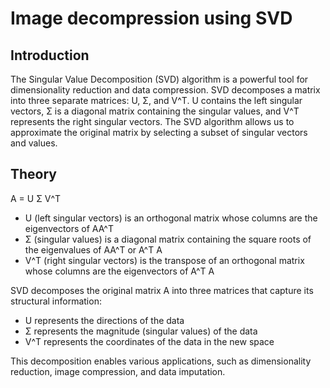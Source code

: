 # Image decompression using SVD
## Introduction 
The Singular Value Decomposition (SVD) algorithm is a powerful tool for dimensionality reduction and data compression. 
SVD decomposes a matrix into three separate matrices: U, Σ, and V^T. U contains the left singular vectors, Σ is a diagonal matrix containing the singular values, and V^T represents the right singular vectors. 
The SVD algorithm allows us to approximate the original matrix by selecting a subset of singular vectors and values.

## Theory
A = U Σ V^T

- U (left singular vectors) is an orthogonal matrix whose columns are the eigenvectors of AA^T
- Σ (singular values) is a diagonal matrix containing the square roots of the eigenvalues of AA^T or A^T A
- V^T (right singular vectors) is the transpose of an orthogonal matrix whose columns are the eigenvectors of A^T A

SVD decomposes the original matrix A into three matrices that capture its structural information:

- U represents the directions of the data
- Σ represents the magnitude (singular values) of the data
- V^T represents the coordinates of the data in the new space

This decomposition enables various applications, such as dimensionality reduction, image compression, and data imputation.

